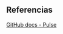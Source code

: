 ## Referencias

[GitHub docs - Pulse](https://docs.github.com/en/repositories/viewing-activity-and-data-for-your-repository/using-pulse-to-view-a-summary-of-repository-activity)